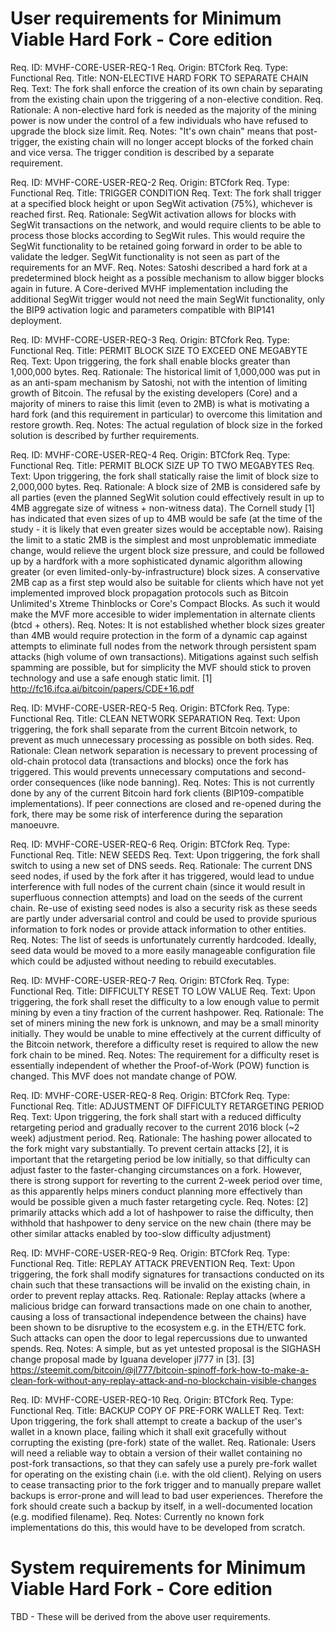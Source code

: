 User requirements for Minimum Viable Hard Fork - Core edition
=============================================================

Req. ID: MVHF-CORE-USER-REQ-1
Req. Origin: BTCfork
Req. Type: Functional
Req. Title: NON-ELECTIVE HARD FORK TO SEPARATE CHAIN
Req. Text: The fork shall enforce the creation of its own chain by
           separating from the existing chain upon the triggering of a 
           non-elective condition.
Req. Rationale: A non-elective hard fork is needed as the majority of the
                mining power is now under the control of a few individuals 
                who have refused to upgrade the block size limit.
Req. Notes: "It's own chain" means that post-trigger, the existing chain 
            will no longer accept blocks of the forked chain and vice 
            versa. The trigger condition is described by a separate 
            requirement.

Req. ID: MVHF-CORE-USER-REQ-2
Req. Origin: BTCfork
Req. Type: Functional
Req. Title: TRIGGER CONDITION
Req. Text: The fork shall trigger at a specified block height or upon 
           SegWit activation (75%), whichever is reached first.
Req. Rationale: SegWit activation allows for blocks with SegWit 
                transactions on the network, and would require clients 
                to be able to process those blocks according to SegWit 
                rules. This would require the SegWit functionality to 
                be retained going forward in order to be able to validate 
                the ledger. SegWit functionality is not seen as part of 
                the requirements for an MVF.
Req. Notes: Satoshi described a hard fork at a predetermined block height 
            as a possible mechanism to allow bigger blocks again in future.
            A Core-derived MVHF implementation including the additional 
            SegWit trigger would not need the main SegWit functionality,
            only the BIP9 activation logic and parameters compatible with
            BIP141 deployment.

Req. ID: MVHF-CORE-USER-REQ-3
Req. Origin: BTCfork
Req. Type: Functional
Req. Title: PERMIT BLOCK SIZE TO EXCEED ONE MEGABYTE
Req. Text: Upon triggering, the fork shall enable blocks greater than 
           1,000,000 bytes.
Req. Rationale: The historical limit of 1,000,000 was put in as an 
                anti-spam mechanism by Satoshi, not with the intention of 
                limiting growth of Bitcoin. The refusal by the existing 
                developers (Core) and a majority of miners to raise this 
                limit (even to 2MB) is what is motivating a hard fork 
                (and this requirement in particular) to overcome this 
                limitation and restore growth.
Req. Notes: The actual regulation of block size in the forked solution is 
            described by further requirements.

Req. ID: MVHF-CORE-USER-REQ-4
Req. Origin: BTCfork
Req. Type: Functional
Req. Title: PERMIT BLOCK SIZE UP TO TWO MEGABYTES
Req. Text: Upon triggering, the fork shall statically raise the limit of 
           block size to 2,000,000 bytes.
Req. Rationale: A block size of 2MB is considered safe by all parties 
                (even the planned SegWit solution could effectively result 
                in up to 4MB aggregate size of witness + non-witness data).
                The Cornell study [1] has indicated that even sizes of up 
                to 4MB would be safe (at the time of the study - it is 
                likely that even greater sizes would be acceptable now).
                Raising the limit to a static 2MB is the simplest and most
                unproblematic immediate change, would relieve the urgent
                block size pressure, and could be followed up by a hardfork 
                with a more sophisticated dynamic algorithm allowing 
                greater (or even limited-only-by-infrastructure) block 
                sizes.
                A conservative 2MB cap as a first step would also be
                suitable for clients which have not yet implemented 
                improved block propagation protocols such as Bitcoin 
                Unlimited's Xtreme Thinblocks or Core's Compact Blocks.
                As such it would make the MVF more accesible to wider
                implementation in alternate clients (btcd + others).
Req. Notes: It is not established whether block sizes greater than 4MB 
            would require protection in the form of a dynamic cap against 
            attempts to eliminate full nodes from the network through 
            persistent spam attacks (high volume of own transactions). 
            Mitigations against such selfish spamming are possible, but 
            for simplicity the MVF should stick to proven technology and 
            use a safe enough static limit.
            [1] http://fc16.ifca.ai/bitcoin/papers/CDE+16.pdf

Req. ID: MVHF-CORE-USER-REQ-5
Req. Origin: BTCfork
Req. Type: Functional
Req. Title: CLEAN NETWORK SEPARATION
Req. Text: Upon triggering, the fork shall separate from the current 
           Bitcoin network, to prevent as much unnecessary processing as 
           possible on both sides.
Req. Rationale: Clean network separation is necessary to prevent processing
                of old-chain protocol data (transactions and blocks) once 
                the fork has triggered. This would prevents unnecessary 
                computations and second-order consequences (like node 
                banning).
Req. Notes: This is not currently done by any of the current Bitcoin hard 
            fork clients (BIP109-compatible implementations).
            If peer connections are closed and re-opened during the fork,
            there may be some risk of interference during the separation 
            manoeuvre. 

Req. ID: MVHF-CORE-USER-REQ-6
Req. Origin: BTCfork
Req. Type: Functional
Req. Title: NEW SEEDS
Req. Text: Upon triggering, the fork shall switch to using a new set of
           DNS seeds.
Req. Rationale: The current DNS seed nodes, if used by the fork after
                it has triggered, would lead to undue interference with
                full nodes of the current chain (since it would result in 
                superfluous connection attempts) and load on the seeds of
                the current chain.
                Re-use of existing seed nodes is also a security risk as
                these seeds are partly under adversarial control and could
                be used to provide spurious information to fork nodes or
                provide attack information to other entities.
Req. Notes: The list of seeds is unfortunately currently hardcoded.
            Ideally, seed data would be moved to a more easily manageable 
            configuration file which could be adjusted without
            needing to rebuild executables.

Req. ID: MVHF-CORE-USER-REQ-7
Req. Origin: BTCfork
Req. Type: Functional
Req. Title: DIFFICULTY RESET TO LOW VALUE
Req. Text: Upon triggering, the fork shall reset the difficulty to a low 
           enough value to permit mining by even a tiny fraction of the
           current hashpower.
Req. Rationale: The set of miners mining the new fork is unknown, and may
                be a small minority initially. They would be unable to
                mine effectively at the current difficulty of the Bitcoin
                network, therefore a difficulty reset is required to allow
                the new fork chain to be mined.
Req. Notes: The requirement for a difficulty reset is essentially 
            independent of whether the Proof-of-Work (POW) function is 
            changed. This MVF does not mandate change of POW.

Req. ID: MVHF-CORE-USER-REQ-8
Req. Origin: BTCfork
Req. Type: Functional
Req. Title: ADJUSTMENT OF DIFFICULTY RETARGETING PERIOD
Req. Text: Upon triggering, the fork shall start with a reduced difficulty 
           retargeting period and gradually recover to the current 2016
           block (~2 week) adjustment period.
Req. Rationale: The hashing power allocated to the fork might vary 
                substantially. To prevent certain attacks [2], it is 
                important that the retargeting period be low initially, 
                so that difficulty can adjust faster to the faster-changing 
                circumstances on a fork.
                However, there is strong support for reverting to the 
                current 2-week period over time, as this apparently helps
                miners conduct planning more effectively than would be 
                possible given a much faster retargeting cycle.
Req. Notes: [2] primarily attacks which add a lot of hashpower to raise the
                difficulty, then withhold that hashpower to deny service
                on the new chain (there may be other similar attacks 
                enabled by too-slow difficulty adjustment)

Req. ID: MVHF-CORE-USER-REQ-9
Req. Origin: BTCfork
Req. Type: Functional
Req. Title: REPLAY ATTACK PREVENTION
Req. Text: Upon triggering, the fork shall modify signatures for 
           transactions conducted on its chain such that these transactions
           will be invalid on the existing chain, in order to prevent
           replay attacks.
Req. Rationale: Replay attacks (where a malicious bridge can forward
                transactions made on one chain to another, causing a loss
                of transactional independence between the chains) have
                been shown to be disruptive to the ecosystem e.g. in the 
                ETH/ETC fork. Such attacks can open the door to legal
                repercussions due to unwanted spends.
Req. Notes: A simple, but as yet untested proposal is the SIGHASH change
            proposal made by Iguana developer jl777 in [3].
            [3] https://steemit.com/bitcoin/@jl777/bitcoin-spinoff-fork-how-to-make-a-clean-fork-without-any-replay-attack-and-no-blockchain-visible-changes

Req. ID: MVHF-CORE-USER-REQ-10
Req. Origin: BTCfork
Req. Type: Functional
Req. Title: BACKUP COPY OF PRE-FORK WALLET
Req. Text: Upon triggering, the fork shall attempt to create a backup of 
           the user's wallet in a known place, failing which it shall
           exit gracefully without corrupting the existing (pre-fork)
           state of the wallet.
Req. Rationale: Users will need a reliable way to obtain a version of
                their wallet containing no post-fork transactions,
                so that they can safely use a purely pre-fork wallet for 
                operating on the existing chain (i.e. with the old client).
                Relying on users to cease transacting prior to the fork
                trigger and to manually prepare wallet backups is
                error-prone and will lead to bad user experiences.
                Therefore the fork should create such a backup by itself,
                in a well-documented location (e.g. modified filename).
Req. Notes: Currently no known fork implementations do this, this would
            have to be developed from scratch.



System requirements for Minimum Viable Hard Fork - Core edition
===============================================================

TBD - These will be derived from the above user requirements.
